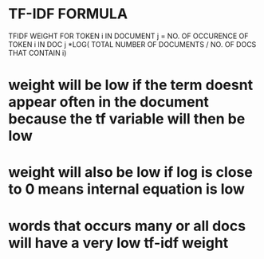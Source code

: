 # TF-IDF FORMULA
TFIDF WEIGHT  FOR TOKEN i IN DOCUMENT j  =   NO. OF OCCURENCE OF TOKEN i IN DOC j *LOG(  TOTAL NUMBER OF DOCUMENTS / NO. OF DOCS THAT CONTAIN i)

# weight will be low if the term doesnt appear often in the document because the tf variable will then be low
# weight will also be low if log is close to 0 means internal equation is low

# words that occurs many or all docs will have a very low tf-idf weight
